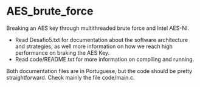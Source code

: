 AES_brute_force
===============

Breaking an AES key through multithreaded brute force and Intel AES-NI.

- Read Desafio5.txt for documentation about the software architecture and strategies, as well more information on how we reach high performance on braking the AES Key.
- Read code/README.txt for more information on compiling and running.

Both documentation files are in Portuguese, but the code should be pretty straightforward. Check mainly the file code/main.c.
